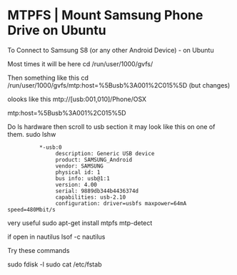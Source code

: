 
# MTPFS | Mount Samsung Phone Drive on Ubuntu

To Connect to Samsung S8 (or any other Android Device) - on Ubuntu

Most times it will be here
cd /run/user/1000/gvfs/

Then something like this
cd /run/user/1000/gvfs/mtp:host=%5Busb%3A001%2C015%5D
(but changes)

olooks like this
mtp://[usb:001,010]/Phone/OSX

mtp:host=%5Busb%3A001%2C015%5D



Do ls hardware then scroll to usb section it may look like this on one of them.
sudo lshw

              *-usb:0
                   description: Generic USB device
                   product: SAMSUNG_Android
                   vendor: SAMSUNG
                   physical id: 1
                   bus info: usb@1:1
                   version: 4.00
                   serial: 9889db344b4436374d
                   capabilities: usb-2.10
                   configuration: driver=usbfs maxpower=64mA speed=480Mbit/s


very useful
sudo apt-get install mtpfs
mtp-detect



if open in nautilus
lsof -c nautilus


Try these commands

sudo fdisk -l
sudo cat /etc/fstab

